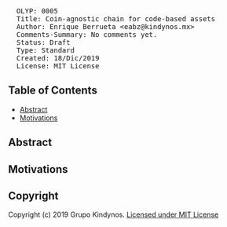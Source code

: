 <pre>
  OLYP: 0005
  Title: Coin-agnostic chain for code-based assets
  Author: Enrique Berrueta &lt;eabz@kindynos.mx&gt;
  Comments-Summary: No comments yet.
  Status: Draft
  Type: Standard
  Created: 18/Dic/2019
  License: MIT License
</pre>

## Table of Contents

 * [Abstract](#abstract)
 * [Motivations](#motivations)

 
## Abstract

## Motivations

## Copyright

Copyright (c) 2019 Grupo Kindynos.  [Licensed under MIT License](https://opensource.org/licenses/MIT)
